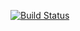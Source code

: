 [![Build Status](https://ci.decryptology.net/api/badges/decryp7/DontDisableMyEthernet/status.svg)](https://ci.decryptology.net/decryp7/DontDisableMyEthernet)